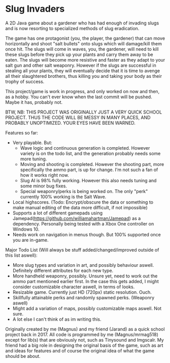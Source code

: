 # Slug Invaders
A 2D Java game about a gardener who has had enough of invading slugs and is now resorting to specialized methods of slug eradication.

The game has one protagonist (you, the player, the gardener) that can move horizontally and shoot "salt bullets" onto slugs which will damage/kill them once hit. 
The slugs will come in waves, you, the gardener, will need to kill these slugs before they pick up your plants and carry them away to be eaten.
The slugs will become more resistive and faster as they adapt to your salt gun and other salt weaponry.
However if the slugs are successful in stealing all your plants, they will eventually decide that it is time to avenge all their slaughtered brothers, thus killing you and taking your body as their trophy of success.

This project/game is work in progress, and only worked on now and then, as a hobby. You can't ever know when the last commit will be pushed. Maybe it has, probably not.

BTW, NB: THIS PROJECT WAS ORIGINALLY JUST A VERY QUICK SCHOOL PROJECT. THUS THE CODE WILL BE MESSY IN MANY PLACES, AND PROBABLY UNOPTIMIZED. YOUR EYES HAVE BEEN WARNED.

Features so far:
* Very playable. But:
  * Wave logic and continuous generation is completed. However variety is on the todo list, and the generation probably needs some more tuning.
  * Moving and shooting is completed. However the shooting part, more specifically the ammo part, is up for change. I'm not such a fan of how it works right now.
  * Slug AI is 98% fully working. However this also needs tuning and some minor bug fixes.
  * Special weaponry/perks is being worked on. The only "perk" currently 100% working is the Salt Wave.
* Local highscores. (Todo: Encrypt/obscure the data or something to make manual editing of the data more difficult, if not impossible)
* Supports a lot of different gamepads using Jamepad(https://github.com/williamahartman/Jamepad) as a dependency. Personally being tested with a Xbox One controller on Windows 10.
* Needs work on navigation in menus though. But 100% supported once you are in-game.

Major Todo List (Will always be stuff added/changed/improved outside of this list aswell):
* More slug types and variation in art, and possibly behaviour aswell. Definitely different attributes for each new type.
* More handheld weaponry, possibly. Unsure yet, need to work out the ammo part mentioned earlier first. In the case this gets added, I might consider customizable character aswell, in terms of looks.
* Resizable game. Currently just HD (720px) static resolution. Ouch.
* Skillfully attainable perks and randomly spawned perks. (Weaponry aswell)
* Might add a variation of maps, possibly customizable maps aswell. Not sure.
* A lot else I can't think of as im writing this.

Originally created by me (Magnus) and my friend (Jarand) as a quick school project back in 2017. 
All code is programmed by me (Magnus/mrmag518) except for lib(s) that are obviously not, such as Tinysound and Imgscalr.
My friend had a big role in designing the original basis of the game, such as art and ideas for features and of course the original idea of what the game should be about.
